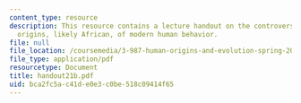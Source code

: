 ```yaml
---
content_type: resource
description: This resource contains a lecture handout on the controversy over the
  origins, likely African, of modern human behavior.
file: null
file_location: /coursemedia/3-987-human-origins-and-evolution-spring-2006/bca2fc5ac41de0e3c0be518c09414f65_handout21b.pdf
file_type: application/pdf
resourcetype: Document
title: handout21b.pdf
uid: bca2fc5a-c41d-e0e3-c0be-518c09414f65
---
```

